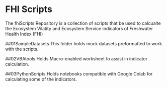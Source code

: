 # FHI Scripts
The fhiScripts Repository is a collection of scripts that be used to calcualte the Ecosystem Vilatity and Ecosystem Service indicators of Freshwater Health Index (FHI)

##01SampleDatasets
This folder holds mock datasets preformatted to work with the scripts.

##02VBAtools
Holds Macro-enabled worksheet to assist in indicator calculation.

##03PythonScripts
Holds notebooks compatible with Google Colab for calculating some of the indicators.
